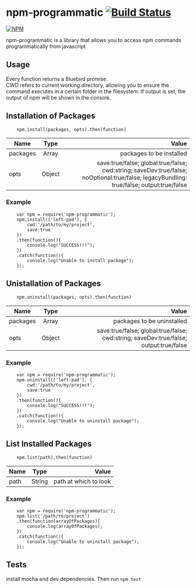 # npm-programmatic [![Build Status](https://travis-ci.org/Manak/npm-programmatic.svg?branch=master)](https://travis-ci.org/Manak/npm-programmatic)   
[![NPM](https://nodei.co/npm/npm-programmatic.png?downloads=true&downloadRank=true&stars=true)](https://nodei.co/npm/npm-programmatic/)    

npm-programmatic is a library that allows you to access npm commands programmatically from javascript
## Usage
Every function returns a Bluebird promise.   
CWD refers to current working directory, allowing you to ensure the command executes in a certain folder in the filesystem.
If output is set, the output of npm will be shown in the console.

## Installation of Packages

``` 
    npm.install(packages, opts).then(function)
```
| Name        | Type           | Value  |
| ------------- |:-------------:| -----:|
| packages      | Array      |   packages to be installed |
| opts      | Object | save:true/false; global:true/false; cwd:string; saveDev:true/false; noOptional:true/false; legacyBundling: true/false; output:true/false|

### Example
``` 
    var npm = require('npm-programmatic');
    npm.install(['left-pad'], {
        cwd:'/path/to/my/project',
        save:true
    })
    .then(function(){
        console.log("SUCCESS!!!");
    })
    .catch(function(){
        console.log("Unable to install package");
    });
```

## Unistallation of Packages

``` 
    npm.uninstall(packages, opts).then(function)
```
| Name        | Type           | Value  |
| ------------- |:-------------:| -----:|
| packages      | Array      |   packages to be uninstalled |
| opts      | Object | save:true/false; global:true/false; cwd:string; saveDev:true/false; output:true/false|

### Example
``` 
    var npm = require('npm-programmatic');
    npm.uninstall(['left-pad'], {
        cwd:'/path/to/my/project',
        save:true
    })
    .then(function(){
        console.log("SUCCESS!!!");
    })
    .catch(function(){
        console.log("Unable to uninstall package");
    });
```


## List Installed Packages

``` 
    npm.list(path).then(function)
```
| Name        | Type           | Value  |
| ------------- |:-------------:| -----:|
| path      | String      |   path at which to look |

### Example
``` 
    var npm = require('npm-programmatic');
    npm.list('/path/to/project')
    .then(function(arrayOfPackages){
        console.log(arrayOfPackages);
    })
    .catch(function(){
        console.log("Unable to uninstall package");
    });
```

## Tests
install mocha and dev dependencies. Then run 
``` npm test    ```

